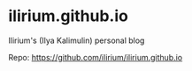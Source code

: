 # ilirium.github.io

Ilirium's (Ilya Kalimulin) personal blog

Repo: https://github.com/ilirium/ilirium.github.io
